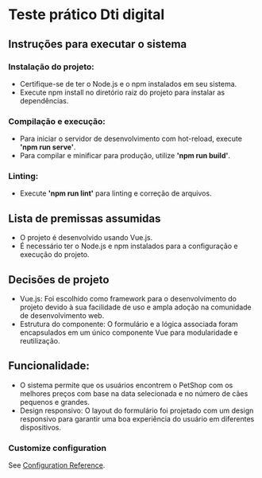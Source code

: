# Teste prático Dti digital

## Instruções para executar o sistema

### Instalação do projeto:

- Certifique-se de ter o Node.js e o npm instalados em seu sistema.
- Execute npm install no diretório raiz do projeto para instalar as dependências.
 
### Compilação e execução:

- Para iniciar o servidor de desenvolvimento com hot-reload, execute **'npm run serve'**.
- Para compilar e minificar para produção, utilize **'npm run build'**.

### Linting:

- Execute **'npm run lint'** para linting e correção de arquivos.

## Lista de premissas assumidas

- O projeto é desenvolvido usando Vue.js.
- É necessário ter o Node.js e npm instalados para a configuração e execução do projeto.

## Decisões de projeto

- Vue.js: Foi escolhido como framework para o desenvolvimento do projeto devido à sua facilidade de uso e ampla adoção na comunidade de desenvolvimento web.
- Estrutura do componente: O formulário e a lógica associada foram encapsulados em um único componente Vue para modularidade e reutilização.

## Funcionalidade: 
- O sistema permite que os usuários encontrem o PetShop com os melhores preços com base na data selecionada e no número de cães pequenos e grandes.
- Design responsivo: O layout do formulário foi projetado com um design responsivo para garantir uma boa experiência do usuário em diferentes dispositivos.

### Customize configuration
See [Configuration Reference](https://cli.vuejs.org/config/).
